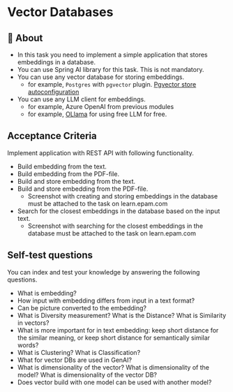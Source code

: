 #  Vector Databases

## 📑 About
* In this task you need to implement a simple application that stores embeddings in a database.
* You can use Spring AI library for this task. This is not mandatory.
* You can use any vector database for storing embeddings.
  * for example, `Postgres` with `pgvector` plugin. [Pgvector store autoconfiguration](https://github.com/spring-projects/spring-ai/blob/main/vector-stores/spring-ai-pgvector-store/src/main/java/org/springframework/ai/vectorstore/PgVectorStore.java)
* You can use any LLM client for embeddings.
  * for example, Azure OpenAI from previous modules
  * for example, [OLlama](https://ollama.com/) for using free LLM for free.

## Acceptance Criteria
Implement application with REST API with following functionality.
* Build embedding from the text.
* Build embedding from the PDF-file.
* Build and store embedding from the text.
* Build and store embedding from the PDF-file.
  * Screenshot with creating and storing embeddings in the database must be attached to the task on learn.epam.com
* Search for the closest embeddings in the database based on the input text.
  * Screenshot with searching for the closest embeddings in the database must be attached to the task on learn.epam.com

## Self-test questions
You can index and test your knowledge by answering the following questions.
* What is embedding?
* How input with embedding differs from input in a text format?
* Can be picture converted to the embedding?
* What is Diversity measurement? What is the Distance? What is Similarity in vectors?
* What is more important for in text embedding: keep short distance for the similar meaning, or keep short distance for semantically similar words?
* What is Clustering? What is Classification?
* What for vector DBs are used in GenAI?
* What is dimensionality of the vector? What is dimensionality of the model? What is dimensionality of the vector DB?  
* Does vector build with one model can be used with another model?